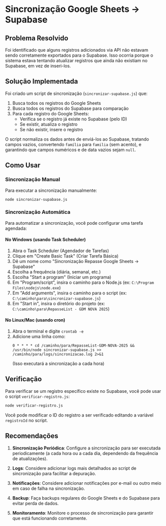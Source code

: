 # Sincronização Google Sheets → Supabase

## Problema Resolvido

Foi identificado que alguns registros adicionados via API não estavam sendo corretamente exportados para o Supabase. Isso ocorria porque o sistema estava tentando atualizar registros que ainda não existiam no Supabase, em vez de inseri-los.

## Solução Implementada

Foi criado um script de sincronização (`sincronizar-supabase.js`) que:

1. Busca todos os registros do Google Sheets
2. Busca todos os registros do Supabase para comparação
3. Para cada registro do Google Sheets:
   - Verifica se o registro já existe no Supabase (pelo ID)
   - Se existir, atualiza o registro
   - Se não existir, insere o registro

O script normaliza os dados antes de enviá-los ao Supabase, tratando campos vazios, convertendo `família` para `familia` (sem acento), e garantindo que campos numéricos e de data vazios sejam `null`.

## Como Usar

### Sincronização Manual

Para executar a sincronização manualmente:

```bash
node sincronizar-supabase.js
```

### Sincronização Automática

Para automatizar a sincronização, você pode configurar uma tarefa agendada:

#### No Windows (usando Task Scheduler)

1. Abra o Task Scheduler (Agendador de Tarefas)
2. Clique em "Create Basic Task" (Criar Tarefa Básica)
3. Dê um nome como "Sincronização Repasse Google Sheets → Supabase"
4. Escolha a frequência (diária, semanal, etc.)
5. Escolha "Start a program" (Iniciar um programa)
6. Em "Program/script", insira o caminho para o Node.js (ex: `C:\Program Files\nodejs\node.exe`)
7. Em "Add arguments", insira o caminho para o script (ex: `C:\caminho\para\sincronizar-supabase.js`)
8. Em "Start in", insira o diretório do projeto (ex: `C:\caminho\para\RepasseList - GDM NOVA 2025`)

#### No Linux/Mac (usando cron)

1. Abra o terminal e digite `crontab -e`
2. Adicione uma linha como:
   ```
   0 * * * * cd /caminho/para/RepasseList-GDM-NOVA-2025 && /usr/bin/node sincronizar-supabase.js >> /caminho/para/logs/sincronizacao.log 2>&1
   ```
   (Isso executará a sincronização a cada hora)

## Verificação

Para verificar se um registro específico existe no Supabase, você pode usar o script `verificar-registro.js`:

```bash
node verificar-registro.js
```

Você pode modificar o ID do registro a ser verificado editando a variável `registroId` no script.

## Recomendações

1. **Sincronização Periódica**: Configure a sincronização para ser executada periodicamente (a cada hora ou a cada dia, dependendo da frequência de atualizações).

2. **Logs**: Considere adicionar logs mais detalhados ao script de sincronização para facilitar a depuração.

3. **Notificações**: Considere adicionar notificações por e-mail ou outro meio em caso de falha na sincronização.

4. **Backup**: Faça backups regulares do Google Sheets e do Supabase para evitar perda de dados.

5. **Monitoramento**: Monitore o processo de sincronização para garantir que está funcionando corretamente.